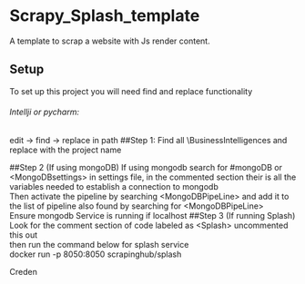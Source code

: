 # Scrapy_Splash_template
A template to scrap a website with Js render content.

## Setup

To set up this project you will need find and replace functionality
###### Intellji or pycharm:
edit -> find -> replace in path
##Step 1:
Find all \BusinessIntelligences and replace with the project name

##Step 2 (If using mongoDB)
If using mongodb
search for #mongoDB or \<MongoDBsettings> in settings file,
in the commented section their is all the variables needed to establish a connection to mongodb 
<br>
Then activate the pipeline by searching \<MongoDBPipeLine>
and add it to the list of pipeline also found by searching for 
\<MongoDBPipeLine>
 <br>
Ensure mongodb Service is running if localhost
##Step 3 (If running Splash)
Look for the comment section of code labeled as \<Splash> uncommented this out
 <br>
then run the command below for splash service 
 <br>
docker run -p 8050:8050 scrapinghub/splash

Creden
